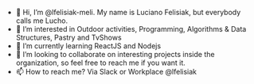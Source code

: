 - 👋 Hi, I’m @lfelisiak-meli.  My name is Luciano Felisiak, but everybody calls me Lucho.
- 👀 I’m interested in Outdoor activities, Programming, Algorithms & Data Structures, Pastry and TvShows
- 🌱 I’m currently learning ReactJS and Nodejs
- 💞️ I’m looking to collaborate on interesting projects inside the organization, so feel free to reach me if you want it.
- 📫 How to reach me? Via Slack or Workplace @lfelisiak

<!---
lfelisiak-meli/lfelisiak-meli is a ✨ special ✨ repository because its `README.md` (this file) appears on your GitHub profile.
You can click the Preview link to take a look at your changes.
--->
